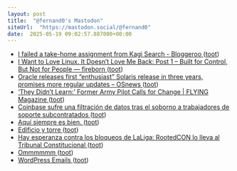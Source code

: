 ```yaml
---
layout: post
title:  "@fernand0's Mastodon"
siteUrl:  "https://mastodon.social/@fernand0"
date:  2025-05-19 09:02:57.887000+00:00
---
```

*  [I failed a take-home assignment from Kagi Search - Bloggeroo ](https://bloggeroo.dev/articles/20250403143) ([toot](https://mastodon.social/@fernand0/114533687485043459))
*  [I Want to Love Linux. It Doesn’t Love Me Back: Post 1 – Built for Control, But Not for People — fireborn ](https://fireborn.mataroa.blog/blog/i-want-to-love-linux-it-doesnt-love-me-back-post-1-built-for-control-but-not-for-people) ([toot](https://mastodon.social/@fernand0/114533641033837537))
*  [Oracle releases first “enthusiast” Solaris release in three years, promises more regular updates  –  OSnews ](https://www.osnews.com/story/142363/oracle-releases-first-enthusiast-solaris-release-in-three-years-promises-more-regular-updates) ([toot](https://mastodon.social/@fernand0/114531905385520785))
*  [‘They Didn’t Learn:’ Former Army Pilot Calls for Change \| FLYING Magazine ](https://www.flyingmag.com/they-didnt-learn-former-army-pilot-slams-return-to-risky-flights) ([toot](https://mastodon.social/@fernand0/114530018807716591))
*  [Coinbase sufre una filtración de datos tras el soborno a trabajadores de soporte subcontratados ](https://unaaldia.hispasec.com/2025/05/coinbase-sufre-una-filtracion-de-datos-tras-el-soborno-a-trabajadores-de-soporte-subcontratados.htm) ([toot](https://mastodon.social/@fernand0/114529830849882972))
*  [Aquí siempre es bien. ](https://avecesunafoto.wordpress.com/2025/05/17/aqui-siempre-es-bien) ([toot](https://mastodon.social/@fernand0/114529782935856242))
*  [Edificio y torre ](https://www.flickr.com/photos/fernand0/54527275529) ([toot](https://mastodon.social/@fernand0/114529574932807112))
*  [Hay esperanza contra los bloqueos de LaLiga: RootedCON lo lleva al Tribunal Constitucional ](https://www.adslzone.net/noticias/internet/bloqueos-laliga-rootedcon-tribunal-constitucional) ([toot](https://mastodon.social/@fernand0/114529460063474925))
*  [Ommmmmm ](https://mastodon.social/@fernand0/114529432456931106) ([toot](https://mastodon.social/@fernand0/114529432456931106))
*  [WordPress Emails ](https://wpelevator.com/guides/wordpress-email) ([toot](https://mastodon.social/@fernand0/114529358412944821))

